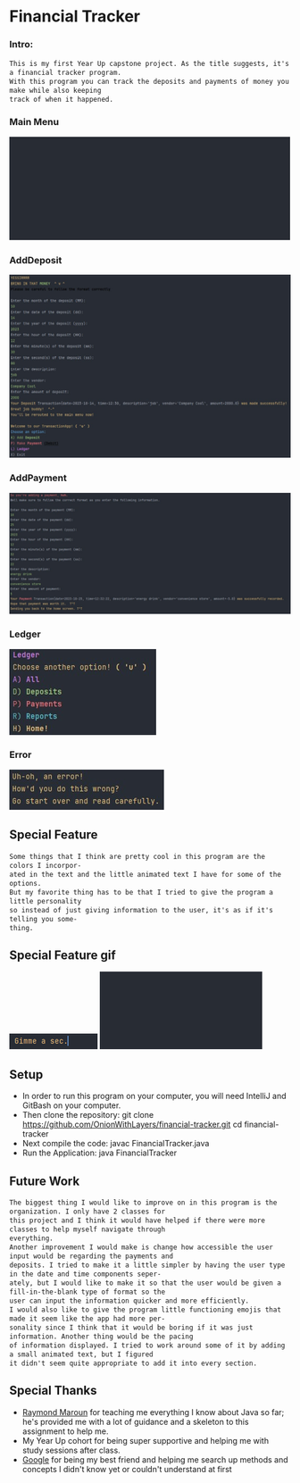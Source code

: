 # Financial Tracker

### Intro:
    This is my first Year Up capstone project. As the title suggests, it's a financial tracker program.
    With this program you can track the deposits and payments of money you make while also keeping 
    track of when it happened.
### Main Menu
![Animation.gif](screenshots%2FAnimation.gif)
### AddDeposit
![addDeposit.jpg](screenshots%2FaddDeposit.jpg)
### AddPayment
![addPayment.jpg](screenshots%2FaddPayment.jpg)
### Ledger
![ledger.jpg](screenshots%2Fledger.jpg)
### Error
![error.jpg](screenshots%2Ferror.jpg)
## Special Feature
    Some things that I think are pretty cool in this program are the colors I incorpor-
    ated in the text and the little animated text I have for some of the options.
    But my favorite thing has to be that I tried to give the program a little personality
    so instead of just giving information to the user, it's as if it's telling you some-
    thing.

## Special Feature gif
![loading.gif](screenshots%2Floading.gif)
![Animation2.gif](screenshots%2FAnimation2.gif)
## Setup
- In order to run this program on your computer, you will need IntelliJ and GitBash on your computer.
- Then clone the repository: git clone https://github.com/OnionWithLayers/financial-tracker.git cd financial-tracker
- Next compile the code: javac FinancialTracker.java
- Run the Application: java FinancialTracker
## Future Work
    The biggest thing I would like to improve on in this program is the organization. I only have 2 classes for
    this project and I think it would have helped if there were more classes to help myself navigate through 
    everything.
    Another improvement I would make is change how accessible the user input would be regarding the payments and 
    deposits. I tried to make it a little simpler by having the user type in the date and time components seper-
    ately, but I would like to make it so that the user would be given a fill-in-the-blank type of format so the
    user can input the information quicker and more efficiently.
    I would also like to give the program little functioning emojis that made it seem like the app had more per-
    sonality since I think that it would be boring if it was just information. Another thing would be the pacing 
    of information displayed. I tried to work around some of it by adding a small animated text, but I figured
    it didn't seem quite appropriate to add it into every section.
## Special Thanks
- [Raymond Maroun](https://github.com/RayMaroun) for teaching me everything I know about Java so far; he's provided me with a lot of guidance and a skeleton to this assignment to help me.
- My Year Up cohort for being super supportive and helping me with study sessions after class.
- [Google](https://www.google.com/) for being my best friend and helping me search up methods and concepts I didn't know yet or couldn't understand at first